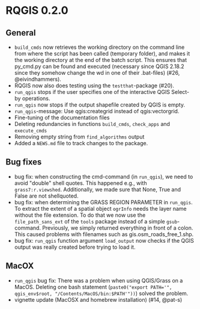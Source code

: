 # RQGIS 0.2.0

## General 
* `build_cmds` now retrieves the working directory on the command line from where the script has been called (temporary folder), and makes it the working directory at the end of the batch script. This ensures that py_cmd.py can be found and executed (necessary since QGIS 2.18.2 since they somehow change the wd in one of their .bat-files) (#26, @eivindhammers).
* RQGIS now also does testing using the `testthat`-package (#20).
* `run_qgis` stops if the user specifies one of the interactive QGIS Select-by operations.
* `run_qgis` now stops if the output shapefile created by QGIS is empty.
* `run_qgis`-message: Use qgis:creategrid instead of qgis:vectorgrid.
* Fine-tuning of the documentation files
* Deleting redundancies in functions `build_cmds`, `check_apps` and `execute_cmds`
* Removing empty string from `find_algorithms` output
* Added a `NEWS.md` file to track changes to the package.

## Bug fixes
* bug fix: when constructing the cmd-command (in `run_qgis`), we need to avoid "double" shell quotes. This happened e.g., with `grass7:r.viewshed`. Additionally, we made sure that None, True and False are not shellquoted.
* bug fix: when determining the GRASS REGION PARAMETER in `run_qgis`. To extract the extent of a spatial object `ogrInfo` needs the layer name without the file extension. To do that we now use the `file_path_sans_ext` of the `tools` package instead of a simple `gsub`-command. Previously, we simply returned everything in front of a colon. This caused problems with filenames such as gis.osm_roads_free_1.shp.
* bug fix: `run_qgis` function argument `load_output` now checks if the QGIS output was really created before trying to load it.

## MacOX
* `run_qgis` bug fix: There was a problem when using QGIS/Grass on a MacOS. Deleting one bash statement (`paste0("export PATH='", qgis_env$root, "/Contents/MacOS/bin:$PATH'"))`) solved the problem.
* vignette update (MacOSX and homebrew installation) (#14, @pat-s)
